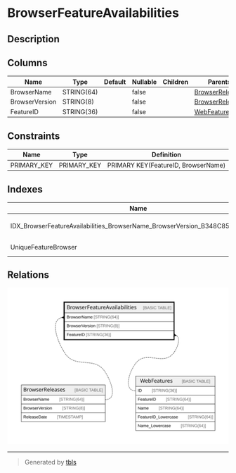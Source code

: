 # BrowserFeatureAvailabilities

## Description

## Columns

| Name | Type | Default | Nullable | Children | Parents | Comment |
| ---- | ---- | ------- | -------- | -------- | ------- | ------- |
| BrowserName | STRING(64) |  | false |  | [BrowserReleases](BrowserReleases.md) |  |
| BrowserVersion | STRING(8) |  | false |  | [BrowserReleases](BrowserReleases.md) |  |
| FeatureID | STRING(36) |  | false |  | [WebFeatures](WebFeatures.md) |  |

## Constraints

| Name | Type | Definition |
| ---- | ---- | ---------- |
| PRIMARY_KEY | PRIMARY_KEY | PRIMARY KEY(FeatureID, BrowserName) |

## Indexes

| Name | Definition |
| ---- | ---------- |
| IDX_BrowserFeatureAvailabilities_BrowserName_BrowserVersion_B348C85B1730D0A3 | CREATE INDEX IDX_BrowserFeatureAvailabilities_BrowserName_BrowserVersion_B348C85B1730D0A3 ON BrowserFeatureAvailabilities (BrowserName, BrowserVersion) |
| UniqueFeatureBrowser | CREATE UNIQUE INDEX UniqueFeatureBrowser ON BrowserFeatureAvailabilities (FeatureID, BrowserName) |

## Relations

![er](BrowserFeatureAvailabilities.svg)

---

> Generated by [tbls](https://github.com/k1LoW/tbls)
